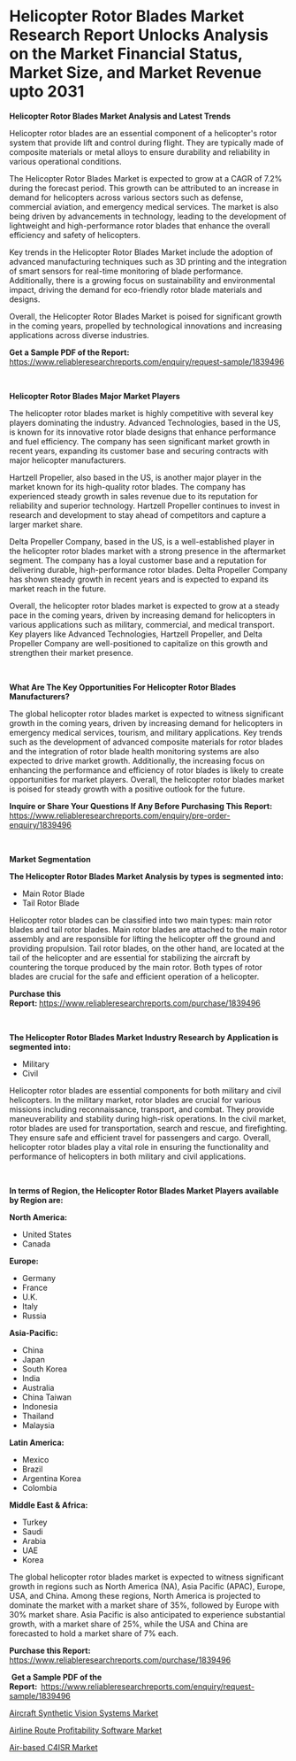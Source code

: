 <p><h1>Helicopter Rotor Blades Market Research Report Unlocks Analysis on the Market Financial Status, Market Size, and Market Revenue upto 2031</h1></p><p><strong>Helicopter Rotor Blades Market Analysis and Latest Trends</strong></p>
<p><p>Helicopter rotor blades are an essential component of a helicopter's rotor system that provide lift and control during flight. They are typically made of composite materials or metal alloys to ensure durability and reliability in various operational conditions.</p><p>The Helicopter Rotor Blades Market is expected to grow at a CAGR of 7.2% during the forecast period. This growth can be attributed to an increase in demand for helicopters across various sectors such as defense, commercial aviation, and emergency medical services. The market is also being driven by advancements in technology, leading to the development of lightweight and high-performance rotor blades that enhance the overall efficiency and safety of helicopters.</p><p>Key trends in the Helicopter Rotor Blades Market include the adoption of advanced manufacturing techniques such as 3D printing and the integration of smart sensors for real-time monitoring of blade performance. Additionally, there is a growing focus on sustainability and environmental impact, driving the demand for eco-friendly rotor blade materials and designs.</p><p>Overall, the Helicopter Rotor Blades Market is poised for significant growth in the coming years, propelled by technological innovations and increasing applications across diverse industries.</p></p>
<p><strong>Get a Sample PDF of the Report:&nbsp;</strong> <a href="https://www.reliableresearchreports.com/enquiry/request-sample/1839496">https://www.reliableresearchreports.com/enquiry/request-sample/1839496</a></p>
<p>&nbsp;</p>
<p><strong>Helicopter Rotor Blades Major Market Players</strong></p>
<p><p>The helicopter rotor blades market is highly competitive with several key players dominating the industry. Advanced Technologies, based in the US, is known for its innovative rotor blade designs that enhance performance and fuel efficiency. The company has seen significant market growth in recent years, expanding its customer base and securing contracts with major helicopter manufacturers.</p><p>Hartzell Propeller, also based in the US, is another major player in the market known for its high-quality rotor blades. The company has experienced steady growth in sales revenue due to its reputation for reliability and superior technology. Hartzell Propeller continues to invest in research and development to stay ahead of competitors and capture a larger market share.</p><p>Delta Propeller Company, based in the US, is a well-established player in the helicopter rotor blades market with a strong presence in the aftermarket segment. The company has a loyal customer base and a reputation for delivering durable, high-performance rotor blades. Delta Propeller Company has shown steady growth in recent years and is expected to expand its market reach in the future.</p><p>Overall, the helicopter rotor blades market is expected to grow at a steady pace in the coming years, driven by increasing demand for helicopters in various applications such as military, commercial, and medical transport. Key players like Advanced Technologies, Hartzell Propeller, and Delta Propeller Company are well-positioned to capitalize on this growth and strengthen their market presence.</p></p>
<p>&nbsp;</p>
<p><strong>What Are The Key Opportunities For Helicopter Rotor Blades Manufacturers?</strong></p>
<p><p>The global helicopter rotor blades market is expected to witness significant growth in the coming years, driven by increasing demand for helicopters in emergency medical services, tourism, and military applications. Key trends such as the development of advanced composite materials for rotor blades and the integration of rotor blade health monitoring systems are also expected to drive market growth. Additionally, the increasing focus on enhancing the performance and efficiency of rotor blades is likely to create opportunities for market players. Overall, the helicopter rotor blades market is poised for steady growth with a positive outlook for the future.</p></p>
<p><strong>Inquire or Share Your Questions If Any Before Purchasing This Report:</strong> <a href="https://www.reliableresearchreports.com/enquiry/pre-order-enquiry/1839496">https://www.reliableresearchreports.com/enquiry/pre-order-enquiry/1839496</a></p>
<p>&nbsp;</p>
<p><strong>Market Segmentation</strong></p>
<p><strong>The Helicopter Rotor Blades Market Analysis by types is segmented into:</strong></p>
<p><ul><li>Main Rotor Blade</li><li>Tail Rotor Blade</li></ul></p>
<p><p>Helicopter rotor blades can be classified into two main types: main rotor blades and tail rotor blades. Main rotor blades are attached to the main rotor assembly and are responsible for lifting the helicopter off the ground and providing propulsion. Tail rotor blades, on the other hand, are located at the tail of the helicopter and are essential for stabilizing the aircraft by countering the torque produced by the main rotor. Both types of rotor blades are crucial for the safe and efficient operation of a helicopter.</p></p>
<p><strong>Purchase this Report:&nbsp;</strong><a href="https://www.reliableresearchreports.com/purchase/1839496">https://www.reliableresearchreports.com/purchase/1839496</a></p>
<p>&nbsp;</p>
<p><strong>The Helicopter Rotor Blades Market Industry Research by Application is segmented into:</strong></p>
<p><ul><li>Military</li><li>Civil</li></ul></p>
<p><p>Helicopter rotor blades are essential components for both military and civil helicopters. In the military market, rotor blades are crucial for various missions including reconnaissance, transport, and combat. They provide maneuverability and stability during high-risk operations. In the civil market, rotor blades are used for transportation, search and rescue, and firefighting. They ensure safe and efficient travel for passengers and cargo. Overall, helicopter rotor blades play a vital role in ensuring the functionality and performance of helicopters in both military and civil applications.</p></p>
<p>&nbsp;</p>
<p><strong>In terms of Region, the Helicopter Rotor Blades Market Players available by Region are:</strong></p>
<p>
    <p> <strong> North America: </strong>
        <ul>
            <li>United States</li>
            <li>Canada</li>
        </ul>
        </p> 
    <p> <strong> Europe: </strong>
        <ul>
            <li>Germany</li>
            <li>France</li>
            <li>U.K.</li>
            <li>Italy</li>
            <li>Russia</li>
        </ul>
        </p> 
    <p> <strong> Asia-Pacific: </strong>
        <ul>
            <li>China</li>
            <li>Japan</li>
            <li>South Korea</li>
            <li>India</li>
            <li>Australia</li>
            <li>China Taiwan</li>
            <li>Indonesia</li>
            <li>Thailand</li>
            <li>Malaysia</li>
        </ul>
        </p> 
    <p> <strong> Latin America: </strong>
        <ul>
            <li>Mexico</li>
            <li>Brazil</li>
            <li>Argentina Korea</li>
            <li>Colombia</li>
        </ul>
        </p> 
    <p> <strong> Middle East & Africa: </strong>
        <ul>
            <li>Turkey</li>
            <li>Saudi</li>
            <li>Arabia</li>
            <li>UAE</li>
            <li>Korea</li>
        </ul>
    </p>
    </p>
<p><p>The global helicopter rotor blades market is expected to witness significant growth in regions such as North America (NA), Asia Pacific (APAC), Europe, USA, and China. Among these regions, North America is projected to dominate the market with a market share of 35%, followed by Europe with 30% market share. Asia Pacific is also anticipated to experience substantial growth, with a market share of 25%, while the USA and China are forecasted to hold a market share of 7% each.</p></p>
<p><strong>Purchase this Report: </strong><a href="https://www.reliableresearchreports.com/purchase/1839496">https://www.reliableresearchreports.com/purchase/1839496</a></p>
<p>&nbsp;<strong>Get a Sample PDF of the Report:&nbsp;&nbsp;</strong><a href="https://www.reliableresearchreports.com/enquiry/request-sample/1839496">https://www.reliableresearchreports.com/enquiry/request-sample/1839496</a></p>
<p><strong></strong></p>
<p><p><a href="https://view.publitas.com/reportprime-1/aircraft-synthetic-vision-systems-market-share-market-new-trends-analysis-report-by-type-by-application-by-end-use-by-region-and-segment-forecasts-2023-2030/">Aircraft Synthetic Vision Systems Market</a></p><p><a href="https://view.publitas.com/reportprime-1/airline-route-profitability-software-market-size-share-trends-analysis-report-by-material-by-type-by-end-user-by-region-and-segment-forecasts-2023-2030/">Airline Route Profitability Software Market</a></p><p><a href="https://view.publitas.com/reportprime-1/air-based-c4isr-market-size-furnishes-valuable-information-encompassing-market-share-market-trends-and-projections-spanning-from-2023-to-2030/">Air-based C4ISR Market</a></p></p>